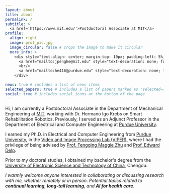 ```yaml
---
layout: about
title: about
permalink: /
subtitle: >
  <a href='https://www.mit.edu/'>Postdoctoral Associate at MIT</a>
profile:
  align: right
  image: prof_pic.jpg
  image_circular: false # crops the image to make it circular
  more_info: >
    <div style="text-align: center; margin-top: 10px; padding-left: 5%;">
      <a href="mailto:jpenghe@mit.edu" style="text-decoration: none; font-weight: bold;">jpenghe[at]mit[dot]edu</a>
      <br/>
      <a href="mailto:he416@purdue.edu" style="text-decoration: none; font-weight: bold;">he416[at]purdue[dot]edu</a>
    </div>

news: true # includes a list of news items
selected_papers: true # includes a list of papers marked as "selected={true}"
social: true # includes social icons at the bottom of the page
---
```


Hi, I am currently a Postdoctoral Associate in the Department of Mechanical Engineering at <a href='https://www.mit.edu/'>MIT</a>, working with Dr. Hermano Igo Krebs on Smart Rehabilitation Robotics. Previously, I served as an Adjunct Professor in the Department of Electrical and Computer Engineering at <a href='https://www.purdue.edu/'>Purdue University</a>.

I earned my Ph.D. in Electrical and Computer Engineering from <a href='https://www.purdue.edu/'>Purdue University</a>, in the <a href='https://engineering.purdue.edu/~ips/'>Video and Image Processing Lab (VIPER)</a>, where I had the privilege of being advised by <a href='https://engineering.purdue.edu/~zhu0/'>Prof. Fengqing Maggie Zhu</a> and <a href='https://engineering.purdue.edu/~ace/'>Prof. Edward Delp</a>.

Prior to my doctoral studies, I obtained my bachelor's degree from the <a href='https://en.uestc.edu.cn/'>University of Electronic Science and Technology of China</a>, Chengdu.

<i>I warmly welcome anyone interested in collaborating or discussing research with me, whether remotely or in person. Potential topics related to **continual learning**, **long-tail learning**, and **AI for health care**.</i>
